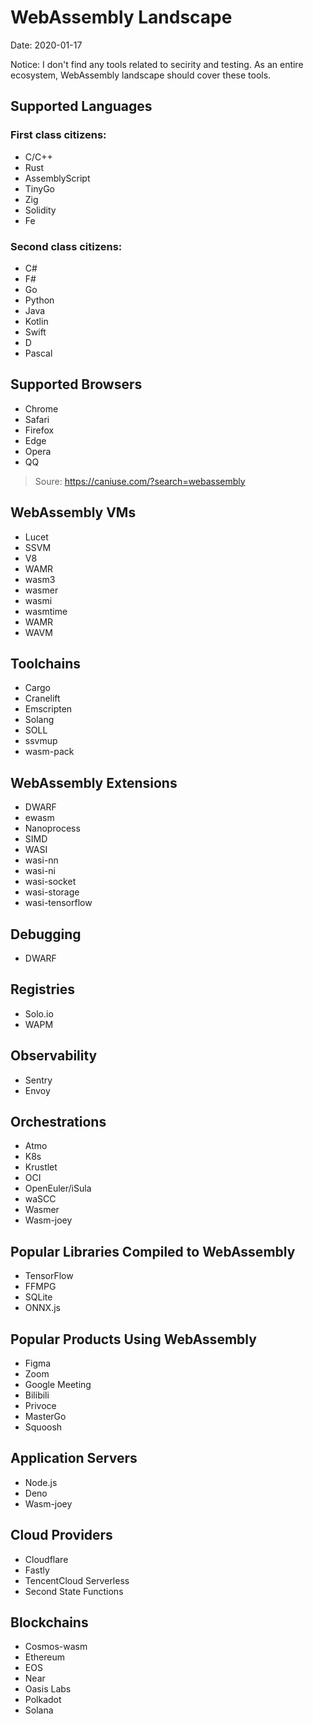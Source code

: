 # WebAssembly Landscape

Date: 2020-01-17

Notice: I don't find any tools related to secirity and testing. As an entire ecosystem, WebAssembly landscape should cover these tools.


## Supported Languages


### First class citizens:

* C/C++
* Rust 
* AssemblyScript
* TinyGo
* Zig
* Solidity
* Fe

### Second class citizens:

* C#
* F#
* Go
* Python
* Java
* Kotlin
* Swift
* D 
* Pascal


## Supported Browsers

* Chrome
* Safari
* Firefox
* Edge
* Opera
* QQ 

> Soure: https://caniuse.com/?search=webassembly 

## WebAssembly VMs
* Lucet
* SSVM
* V8
* WAMR
* wasm3
* wasmer
* wasmi
* wasmtime
* WAMR
* WAVM

## Toolchains
* Cargo
* Cranelift
* Emscripten
* Solang
* SOLL
* ssvmup
* wasm-pack

## WebAssembly Extensions

* DWARF
* ewasm
* Nanoprocess
* SIMD
* WASI
* wasi-nn
* wasi-ni
* wasi-socket
* wasi-storage
* wasi-tensorflow

## Debugging
* DWARF

## Registries
* Solo.io
* WAPM

## Observability
* Sentry
* Envoy

## Orchestrations
* Atmo
* K8s
* Krustlet
* OCI
* OpenEuler/iSula
* waSCC
* Wasmer
* Wasm-joey

## Popular Libraries Compiled to WebAssembly
* TensorFlow
* FFMPG
* SQLite
* ONNX.js

## Popular Products Using WebAssembly
* Figma
* Zoom
* Google Meeting
* Bilibili
* Privoce
* MasterGo
* Squoosh

## Application Servers
* Node.js
* Deno
* Wasm-joey

## Cloud Providers
* Cloudflare
* Fastly
* TencentCloud Serverless
* Second State Functions

## Blockchains
* Cosmos-wasm
* Ethereum
* EOS
* Near
* Oasis Labs
* Polkadot 
* Solana

